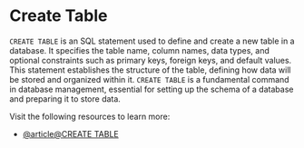 # Create Table

`CREATE TABLE` is an SQL statement used to define and create a new table in a database. It specifies the table name, column names, data types, and optional constraints such as primary keys, foreign keys, and default values. This statement establishes the structure of the table, defining how data will be stored and organized within it. `CREATE TABLE` is a fundamental command in database management, essential for setting up the schema of a database and preparing it to store data.

Visit the following resources to learn more:

- [@article@CREATE TABLE](https://www.tutorialspoint.com/sql/sql-create-table.htm)